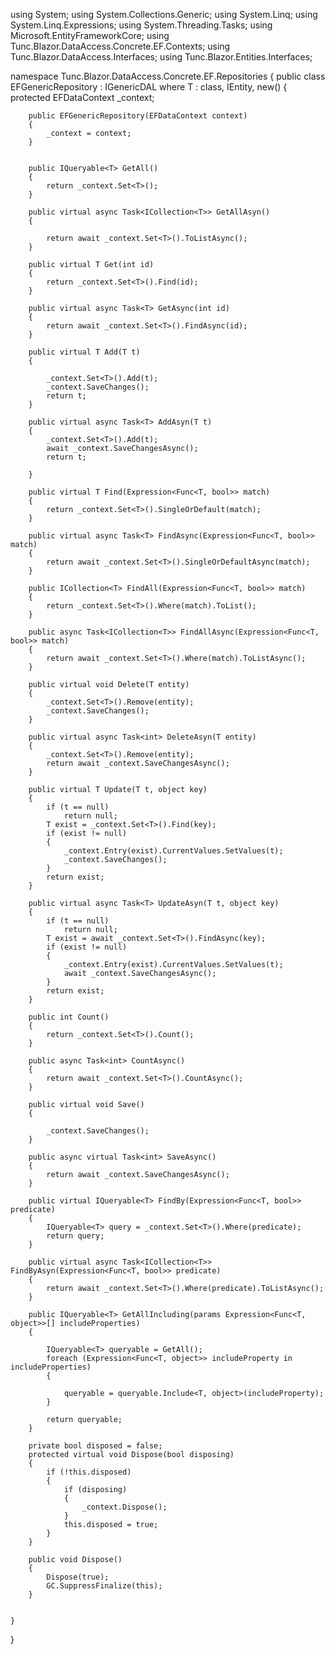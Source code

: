 
using System;
using System.Collections.Generic;
using System.Linq;
using System.Linq.Expressions;
using System.Threading.Tasks;
using Microsoft.EntityFrameworkCore;
using Tunc.Blazor.DataAccess.Concrete.EF.Contexts;
using Tunc.Blazor.DataAccess.Interfaces;
using Tunc.Blazor.Entities.Interfaces;

namespace Tunc.Blazor.DataAccess.Concrete.EF.Repositories
{
    public class EFGenericRepository<T> : IGenericDAL<T> where T : class, IEntity, new()
    {
        protected EFDataContext _context;

        public EFGenericRepository(EFDataContext context)
        {
            _context = context;
        }


        public IQueryable<T> GetAll()
        {
            return _context.Set<T>();
        }

        public virtual async Task<ICollection<T>> GetAllAsyn()
        {

            return await _context.Set<T>().ToListAsync();
        }

        public virtual T Get(int id)
        {
            return _context.Set<T>().Find(id);
        }

        public virtual async Task<T> GetAsync(int id)
        {
            return await _context.Set<T>().FindAsync(id);
        }

        public virtual T Add(T t)
        {

            _context.Set<T>().Add(t);
            _context.SaveChanges();
            return t;
        }

        public virtual async Task<T> AddAsyn(T t)
        {
            _context.Set<T>().Add(t);
            await _context.SaveChangesAsync();
            return t;

        }

        public virtual T Find(Expression<Func<T, bool>> match)
        {
            return _context.Set<T>().SingleOrDefault(match);
        }

        public virtual async Task<T> FindAsync(Expression<Func<T, bool>> match)
        {
            return await _context.Set<T>().SingleOrDefaultAsync(match);
        }

        public ICollection<T> FindAll(Expression<Func<T, bool>> match)
        {
            return _context.Set<T>().Where(match).ToList();
        }

        public async Task<ICollection<T>> FindAllAsync(Expression<Func<T, bool>> match)
        {
            return await _context.Set<T>().Where(match).ToListAsync();
        }

        public virtual void Delete(T entity)
        {
            _context.Set<T>().Remove(entity);
            _context.SaveChanges();
        }

        public virtual async Task<int> DeleteAsyn(T entity)
        {
            _context.Set<T>().Remove(entity);
            return await _context.SaveChangesAsync();
        }

        public virtual T Update(T t, object key)
        {
            if (t == null)
                return null;
            T exist = _context.Set<T>().Find(key);
            if (exist != null)
            {
                _context.Entry(exist).CurrentValues.SetValues(t);
                _context.SaveChanges();
            }
            return exist;
        }

        public virtual async Task<T> UpdateAsyn(T t, object key)
        {
            if (t == null)
                return null;
            T exist = await _context.Set<T>().FindAsync(key);
            if (exist != null)
            {
                _context.Entry(exist).CurrentValues.SetValues(t);
                await _context.SaveChangesAsync();
            }
            return exist;
        }

        public int Count()
        {
            return _context.Set<T>().Count();
        }

        public async Task<int> CountAsync()
        {
            return await _context.Set<T>().CountAsync();
        }

        public virtual void Save()
        {

            _context.SaveChanges();
        }

        public async virtual Task<int> SaveAsync()
        {
            return await _context.SaveChangesAsync();
        }

        public virtual IQueryable<T> FindBy(Expression<Func<T, bool>> predicate)
        {
            IQueryable<T> query = _context.Set<T>().Where(predicate);
            return query;
        }

        public virtual async Task<ICollection<T>> FindByAsyn(Expression<Func<T, bool>> predicate)
        {
            return await _context.Set<T>().Where(predicate).ToListAsync();
        }

        public IQueryable<T> GetAllIncluding(params Expression<Func<T, object>>[] includeProperties)
        {

            IQueryable<T> queryable = GetAll();
            foreach (Expression<Func<T, object>> includeProperty in includeProperties)
            {

                queryable = queryable.Include<T, object>(includeProperty);
            }

            return queryable;
        }

        private bool disposed = false;
        protected virtual void Dispose(bool disposing)
        {
            if (!this.disposed)
            {
                if (disposing)
                {
                    _context.Dispose();
                }
                this.disposed = true;
            }
        }

        public void Dispose()
        {
            Dispose(true);
            GC.SuppressFinalize(this);
        }


    }

}



